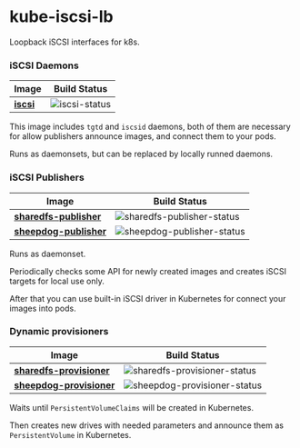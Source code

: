 # kube-iscsi-lb

Loopback iSCSI interfaces for k8s.

### iSCSI Daemons

| Image       | Build Status    |
|-------------|-----------------|
| **[iscsi]** | ![iscsi-status] |

[iscsi]: iscsi
[iscsi-status]: https://img.shields.io/docker/build/kvaps/iscsi.svg

This image includes `tgtd` and `iscsid` daemons, both of them are necessary for allow
publishers announce images, and connect them to your pods.

Runs as daemonsets, but can be replaced by locally runned daemons.

### iSCSI Publishers

| Image                    | Build Status                 |
|--------------------------|------------------------------|
| **[sharedfs-publisher]** | ![sharedfs-publisher-status] |
| **[sheepdog-publisher]** | ![sheepdog-publisher-status] |

[sharedfs-publisher]: sharedfs-publisher
[sheepdog-publisher]: sheepdog-publisher
[sharedfs-publisher-status]: https://img.shields.io/docker/build/kvaps/sharedfs-publisher.svg
[sheepdog-publisher-status]: https://img.shields.io/docker/build/kvaps/sheepdog-publisher.svg

Runs as daemonset.

Periodically checks some API for newly created images and creates iSCSI targets
for local use only.

After that you can use built-in iSCSI driver in Kubernetes for connect your images into pods.

### Dynamic provisioners

| Image                      | Build Status                   |
|----------------------------|--------------------------------|
| **[sharedfs-provisioner]** | ![sharedfs-provisioner-status] |
| **[sheepdog-provisioner]** | ![sheepdog-provisioner-status] |

[sharedfs-provisioner]: sharedfs-provisioner
[sheepdog-provisioner]: sheepdog-provisioner
[sharedfs-provisioner-status]: https://img.shields.io/docker/build/kvaps/sharedfs-provisioner.svg
[sheepdog-provisioner-status]: https://img.shields.io/docker/build/kvaps/sheepdog-provisioner.svg

Waits until `PersistentVolumeClaims` will be created in Kubernetes.

Then creates new drives with needed parameters and announce them as `PersistentVolume` in Kubernetes.
